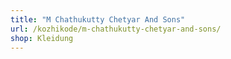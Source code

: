 ```yaml
---
title: "M Chathukutty Chetyar And Sons"
url: /kozhikode/m-chathukutty-chetyar-and-sons/
shop: Kleidung
---
```

